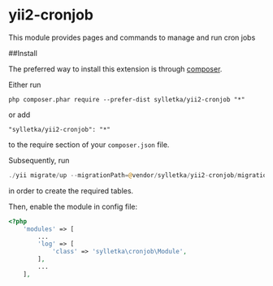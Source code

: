 # yii2-cronjob
This module provides pages and commands to manage and run cron jobs

##Install

The preferred way to install this extension is through [composer](http://getcomposer.org/download/).

Either run

```
php composer.phar require --prefer-dist sylletka/yii2-cronjob "*"
```

or add

```
"sylletka/yii2-cronjob": "*"
```

to the require section of your `composer.json` file.

Subsequently, run

```php
./yii migrate/up --migrationPath=@vendor/sylletka/yii2-cronjob/migrations
```

in order to create the required tables.

Then, enable the module in config file:

```php
<?php
    'modules' => [
        ...
        'log' => [
            'class' => 'sylletka\cronjob\Module',
        ],
        ...
    ],
```
